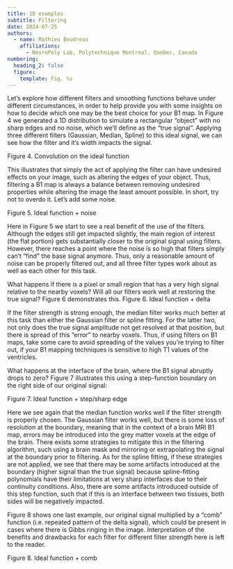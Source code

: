 ```yaml
---
title: 1D examples
subtitle: Filtering
date: 2024-07-25
authors:
  - name: Mathieu Boudreau
    affiliations:
      - NeuroPoly Lab, Polytechnique Montreal, Quebec, Canada
numbering:
  heading_2: false
  figure:
    template: Fig. %s
---
```

Let’s explore how different filters and smoothing functions behave under different circumstances, in order to help provide you with some insights on how to decide which one may be the best choice for your B1 map. In Figure 4 we generated a 1D distribution to simulate a rectangular “object” with no sharp edges and no noise, which we’ll define as the “true signal”. Applying three different filters (Gaussian, Median, Spline) to this ideal signal, we can see how the filter and it’s width impacts the signal.

Figure 4. Convolution on the ideal function

This illustrates that simply the act of applying the filter can have undesired effects on your image, such as altering the edges of your object. Thus, filtering a B1 map is always a balance between removing undesired properties while altering the image the least amount possible. In short, try not to overdo it. 
Let’s add some noise.

Figure 5. Ideal function + noise

Here in Figure 5 we start to see a real benefit of the use of the filters. Although the edges still get impacted slightly, the main region of interest (the flat portion) gets substantially closer to the original signal using filters. However, there reaches a point where the noise is so high that filters simply can’t “find” the base signal anymore. Thus, only a reasonable amount of noise can be properly filtered out, and all three filter types work about as well as each other for this task.

What happens if there is a pixel or small region that has a very high signal relative to the nearby voxels? Will all our filters work well at restoring the true signal? Figure 6 demonstrates this.
Figure 6. Ideal function + delta

If the filter strength is strong enough, the median filter works much better at this task than either the Gaussian filter or spline fitting. For the latter two, not only does the true signal amplitude not get resolved at that position, but there is spread of this “error” to nearby voxels. Thus, if using filters on B1 maps, take some care to avoid spreading of the values you’re trying to filter out, if your B1 mapping techniques is sensitive to high T1 values of the ventricles.

What happens at the interface of the brain, where the B1 signal abruptly drops to zero? Figure 7 illustrates this using a step-function boundary on the right side of our original signal:

Figure 7. Ideal function + step/sharp edge

Here we see again that the median function works well if the filter strength is properly chosen. The Gaussian filter works well, but there is some loss of resolution at the boundary, meaning that in the context of a brain MRI B1 map, errors may be introduced into the grey matter voxels at the edge of the brain. There exists some strategies to mitigate this in the filtering algorithm, such using a brain mask and mirroring or extrapolating the signal at the boundary prior to filtering. As for the spline fitting, if these strategies are not applied, we see that there may be some artifacts introduced at the boundary (higher signal than the true signal) because spline-fitting polynomials have their limitations at very sharp interfaces due to their continuity conditions. Also, there are some artifacts introduced outside of this step function, such that if this is an interface between two tissues, both sides will be negatively impacted.

Figure 8 shows one last example, our original signal multiplied by a “comb” function (i.e. repeated pattern of the delta signal), which could be present in cases where there is Gibbs ringing in the image. Interpretation of the benefits and drawbacks for each filter for different filter strength here is left to the reader.

Figure 8. Ideal function + comb

